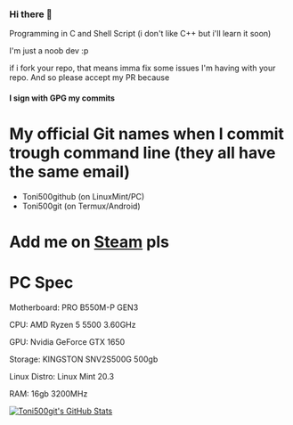 ### Hi there 👋

Programming in C and Shell Script (i don't like C++ but i'll learn it soon) 

I'm just a noob dev :p

if i fork your repo, that means imma fix some issues I'm having with your repo. And so please accept my PR because
#### I sign with GPG my commits

# My official Git names when I commit trough command line (they all have the same email)
* Toni500github (on LinuxMint/PC)
* Toni500git (on Termux/Android)
 
# Add me on [Steam](https://steamcommunity.com/profiles/76561199117772691) pls

# PC Spec
Motherboard: PRO B550M-P GEN3 

CPU: AMD Ryzen 5 5500 3.60GHz

GPU: Nvidia GeForce GTX 1650

Storage: KINGSTON SNV2S500G 500gb

Linux Distro: Linux Mint 20.3

RAM: 16gb 3200MHz

[![Toni500git's GitHub Stats](https://github-readme-stats.vercel.app/api?username=Toni500github)](https://github.com/Toni500github/musical_donut)
